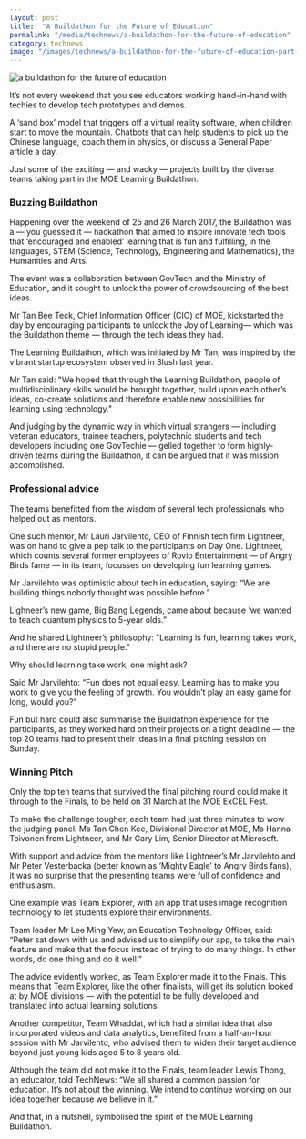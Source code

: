 ```yaml
---
layout: post
title:  "A Buildathon for the Future of Education"
permalink: "/media/technews/a-buildathon-for-the-future-of-education"
category: technews
image: "/images/technews/a-buildathon-for-the-future-of-education-part-1.png"
---
```


![a buildathon for the future of education]({{site.baseurl}}/images/technews/a-buildathon-for-the-future-of-education-part-1.png)

It’s not every weekend that you see educators working hand-in-hand with techies to develop tech prototypes and demos.

A ‘sand box’ model that triggers off a virtual reality software, when children start to move the mountain. Chatbots that can help students to pick up the Chinese language, coach them in physics, or discuss a General Paper article a day.

Just some of the exciting — and wacky — projects built by the diverse teams taking part in the MOE Learning Buildathon.

### **Buzzing Buildathon**
Happening over the weekend of 25 and 26 March 2017, the Buildathon was a — you guessed it — hackathon that aimed to inspire innovate tech tools that ‘encouraged and enabled’ learning that is fun and fulfilling, in the languages, STEM (Science, Technology, Engineering and Mathematics), the Humanities and Arts.

The event was a collaboration between GovTech and the Ministry of Education, and it sought to unlock the power of crowdsourcing of the best ideas.

Mr Tan Bee Teck, Chief Information Officer (CIO) of MOE, kickstarted the day by encouraging participants to unlock the Joy of Learning— which was the Buildathon theme — through the tech ideas they had.

The Learning Buildathon, which was initiated by Mr Tan, was inspired by the vibrant startup ecosystem observed in Slush last year.

Mr Tan said: "We hoped that through the Learning Buildathon, people of multidisciplinary skills would be brought together, build upon each other’s ideas, co-create solutions and therefore enable new possibilities for learning using technology."

And judging by the dynamic way in which virtual strangers — including veteran educators, trainee teachers, polytechnic students and tech developers including one GovTechie — gelled together to form highly-driven teams during the Buildathon, it can be argued that it was mission accomplished.

### **Professional advice**
The teams benefitted from the wisdom of several tech professionals who helped out as mentors. 

One such mentor, Mr Lauri Jarvilehto, CEO of Finnish tech firm Lightneer, was on hand to give a pep talk to the participants on Day One. Lightneer, which counts several former employees of Rovio Entertainment — of Angry Birds fame — in its team, focusses on developing fun learning games.

Mr Jarvilehto was optimistic about tech in education, saying: “We are building things nobody thought was possible before.”

Lighneer’s new game, Big Bang Legends, came about because ‘we wanted to teach quantum physics to 5-year olds.”

And he shared Lightneer’s philosophy: "Learning is fun, learning takes work, and there are no stupid people."

Why should learning take work, one might ask?

Said Mr Jarvilehto: “Fun does not equal easy. Learning has to make you work to give you the feeling of growth. You wouldn’t play an easy game for long, would you?”

Fun but hard could also summarise the Buildathon experience for the participants, as they worked hard on their projects on a tight deadline — the top 20 teams had to present their ideas in a final pitching session on Sunday.

### **Winning Pitch**
Only the top ten teams that survived the final pitching round could make it through to the Finals, to be held on 31 March at the MOE ExCEL Fest.

To make the challenge tougher, each team had just three minutes to wow the judging panel: Ms Tan Chen Kee, Divisional Director at MOE, Ms Hanna Toivonen from Lightneer, and Mr Gary Lim, Senior Director at Microsoft.

With support and advice from the mentors like Lightneer’s Mr Jarvilehto and Mr Peter Vesterbacka (better known as ‘Mighty Eagle’ to Angry Birds fans), it was no surprise that the presenting teams were full of confidence and enthusiasm.

One example was Team Explorer, with an app that uses image recognition technology to let students explore their environments.

Team leader Mr Lee Ming Yew, an Education Technology Officer, said: “Peter sat down with us and advised us to simplify our app, to take the main feature and make that the focus instead of trying to do many things. In other words, do one thing and do it well.”

The advice evidently worked, as Team Explorer made it to the Finals. This means that Team Explorer, like the other finalists, will get its solution looked at by MOE divisions — with the potential to be fully developed and translated into actual learning solutions.

Another competitor, Team Whaddat, which had a similar idea that also incorporated videos and data analytics, benefited from a half-an-hour session with Mr Jarvilehto, who advised them to widen their target audience beyond just young kids aged 5 to 8 years old.

Although the team did not make it to the Finals, team leader Lewis Thong, an educator, told TechNews: “We all shared a common passion for education.  It’s not about the winning. We intend to continue working on our idea together because we believe in it.”

And that, in a nutshell, symbolised the spirit of the MOE Learning Buildathon.
